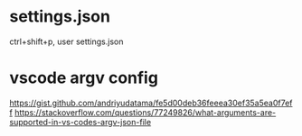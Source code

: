 # settings.json
ctrl+shift+p, user settings.json

# vscode argv config
https://gist.github.com/andriyudatama/fe5d00deb36feeea30ef35a5ea0f7eff
https://stackoverflow.com/questions/77249826/what-arguments-are-supported-in-vs-codes-argv-json-file

